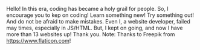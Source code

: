 Hello!
In this era, coding has became a holy grail for people.
So, I encourage you to kep on coding!
Learn something new!
Try something out!
And do not be afraid to make mistakes.
Even I, a website developer, failed may times, especially in JS/HTML.
But, I kept on going, and now I have more than 13 websites up!
Thank you.
Note: Thanks to Freepik from https://www.flaticon.com!
